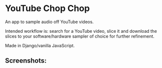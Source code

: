# YouTube Chop Chop

An app to sample audio off YouTube videos.

Intended workflow is: search for a YouTube video, slice it and download
the slices to your software/hardware sampler of choice for further refinement.

Made in Django/vanilla JavaScript.

## Screenshots:
